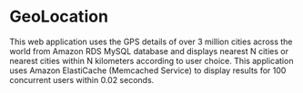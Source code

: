 # GeoLocation
This web application uses the GPS details of over 3 million cities across the world from Amazon RDS MySQL database and displays nearest N cities or nearest cities within N kilometers according to user choice. This application uses Amazon ElastiCache (Memcached Service) to display results for 100 concurrent users within 0.02 seconds.
